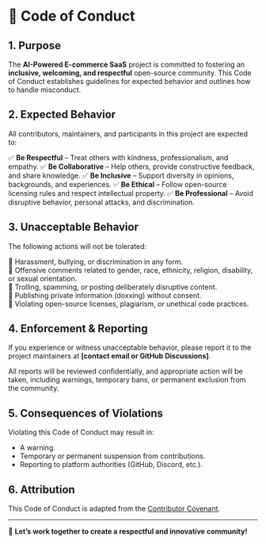 # 📜 Code of Conduct

## **1. Purpose**
The **AI-Powered E-commerce SaaS** project is committed to fostering an **inclusive, welcoming, and respectful** open-source community. This Code of Conduct establishes guidelines for expected behavior and outlines how to handle misconduct.

## **2. Expected Behavior**
All contributors, maintainers, and participants in this project are expected to:

✅ **Be Respectful** – Treat others with kindness, professionalism, and empathy.
✅ **Be Collaborative** – Help others, provide constructive feedback, and share knowledge.
✅ **Be Inclusive** – Support diversity in opinions, backgrounds, and experiences.
✅ **Be Ethical** – Follow open-source licensing rules and respect intellectual property.
✅ **Be Professional** – Avoid disruptive behavior, personal attacks, and discrimination.

## **3. Unacceptable Behavior**
The following actions will not be tolerated:

🚫 Harassment, bullying, or discrimination in any form.  
🚫 Offensive comments related to gender, race, ethnicity, religion, disability, or sexual orientation.  
🚫 Trolling, spamming, or posting deliberately disruptive content.  
🚫 Publishing private information (doxxing) without consent.  
🚫 Violating open-source licenses, plagiarism, or unethical code practices.  

## **4. Enforcement & Reporting**
If you experience or witness unacceptable behavior, please report it to the project maintainers at **[contact email or GitHub Discussions]**.

All reports will be reviewed confidentially, and appropriate action will be taken, including warnings, temporary bans, or permanent exclusion from the community.

## **5. Consequences of Violations**
Violating this Code of Conduct may result in:
- A warning.
- Temporary or permanent suspension from contributions.
- Reporting to platform authorities (GitHub, Discord, etc.).

## **6. Attribution**
This Code of Conduct is adapted from the [Contributor Covenant](https://www.contributor-covenant.org/).

---

🚀 **Let’s work together to create a respectful and innovative community!**

